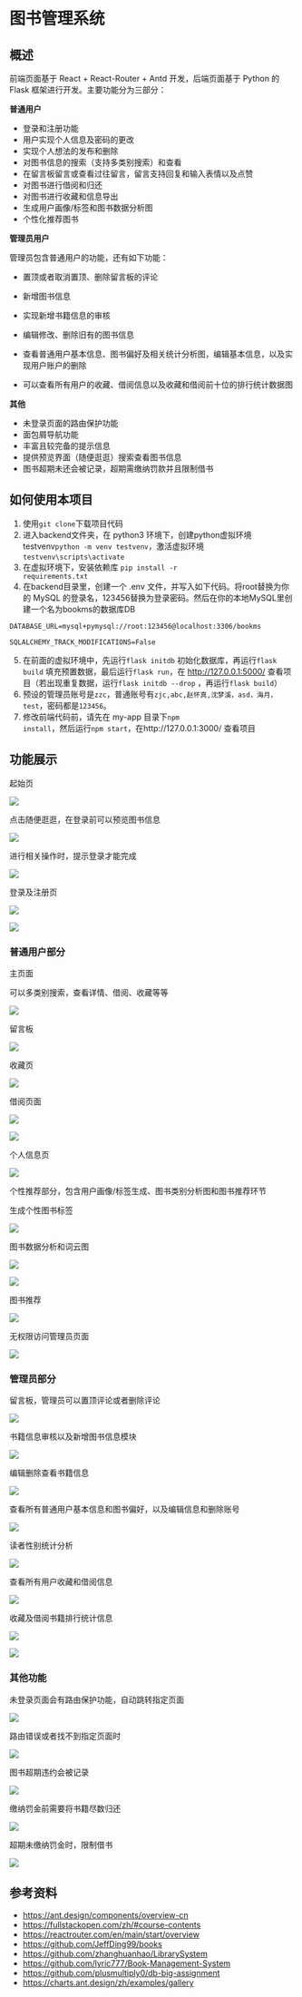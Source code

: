 # 图书管理系统

## 概述

前端页面基于 React + React-Router + Antd 开发，后端页面基于 Python 的 Flask 框架进行开发。主要功能分为三部分：

**普通用户**

- 登录和注册功能
- 用户实现个人信息及密码的更改
- 实现个人想法的发布和删除
- 对图书信息的搜索（支持多类别搜索）和查看
- 在留言板留言或查看过往留言，留言支持回复和输入表情以及点赞
- 对图书进行借阅和归还
- 对图书进行收藏和信息导出
- 生成用户画像/标签和图书数据分析图
- 个性化推荐图书

**管理员用户**

管理员包含普通用户的功能，还有如下功能：

- 置顶或者取消置顶、删除留言板的评论

- 新增图书信息

- 实现新增书籍信息的审核
- 编辑修改、删除旧有的图书信息
- 查看普通用户基本信息、图书偏好及相关统计分析图，编辑基本信息，以及实现用户账户的删除
- 可以查看所有用户的收藏、借阅信息以及收藏和借阅前十位的排行统计数据图

**其他**

- 未登录页面的路由保护功能
- 面包屑导航功能
- 丰富且较完备的提示信息
- 提供预览界面（随便逛逛）搜索查看图书信息
- 图书超期未还会被记录，超期需缴纳罚款并且限制借书



## 如何使用本项目

1. 使用<code>git clone</code>下载项目代码
2. 进入backend文件夹，在 python3 环境下，创建python虚拟环境 testvenv<code>python -m venv testvenv</code>，激活虚拟环境 <code>testvenv\scripts\activate</code>
3. 在虚拟环境下，安装依赖库 <code>pip install -r requirements.txt</code>
4. 在backend目录里，创建一个 .env 文件，并写入如下代码。将root替换为你的 MySQL 的登录名，123456替换为登录密码。然后在你的本地MySQL里创建一个名为bookms的数据库DB

```
DATABASE_URL=mysql+pymysql://root:123456@localhost:3306/bookms

SQLALCHEMY_TRACK_MODIFICATIONS=False
```

5. 在前面的虚拟环境中，先运行<code>flask initdb</code> 初始化数据库，再运行<code>flask build</code> 填充预置数据，最后运行<code>flask run</code>，在 http://127.0.0.1:5000/ 查看项目（若出现重复数据，运行<code>flask initdb --drop</code> ，再运行<code>flask build</code>）
6. 预设的管理员账号是<code>zzc</code>，普通账号有<code>zjc,abc,赵怀真,沈梦溪，asd，海月，test</code>，密码都是<code>123456</code>。
7. 修改前端代码前，请先在 my-app 目录下<code>npm install</code>，然后运行<code>npm start</code>，在http://127.0.0.1:3000/ 查看项目



## 功能展示

起始页

![](screenshot/1.png)

点击随便逛逛，在登录前可以预览图书信息

![](screenshot/2.png)

进行相关操作时，提示登录才能完成

![](screenshot/3.png)

登录及注册页

![](screenshot/login.png)

![](screenshot/register.png)

### 普通用户部分

主页面

可以多类别搜索，查看详情、借阅、收藏等等

![](screenshot/index.png)

留言板

![](screenshot/mb.png)

收藏页

![](screenshot/collect.png)

借阅页面

![](screenshot/borrow.png)

![](screenshot/borrowhistory.png)

个人信息页

![](screenshot/self.png)

个性推荐部分，包含用户画像/标签生成、图书类别分析图和图书推荐环节

生成个性图书标签

![](screenshot/self3.png)

图书数据分析和词云图

![](screenshot/self4.png)

![](screenshot/self5.png)

图书推荐

![](screenshot/self6.png)

无权限访问管理员页面

![](screenshot/self2.png)

### 管理员部分

留言板，管理员可以置顶评论或者删除评论

![](screenshot/mb2.png)

书籍信息审核以及新增图书信息模块

![](screenshot/admin1.png)

编辑删除查看书籍信息

![](screenshot/admin2.png)

查看所有普通用户基本信息和图书偏好，以及编辑信息和删除账号

![](screenshot/admin3.png)

读者性别统计分析

![](screenshot/admin32.png)

查看所有用户收藏和借阅信息

![](screenshot/admin4.png)

收藏及借阅书籍排行统计信息

![](screenshot/admin42.png)

![](screenshot/admin43.png)

### 其他功能

未登录页面会有路由保护功能，自动跳转指定页面

![](screenshot/other.png)

路由错误或者找不到指定页面时

![](screenshot/other2.png)

图书超期违约会被记录

![](screenshot/default1.png)

缴纳罚金前需要将书籍尽数归还

![](screenshot/default2.png)

超期未缴纳罚金时，限制借书

![](screenshot/default3.png)

## 参考资料

- https://ant.design/components/overview-cn
- https://fullstackopen.com/zh/#course-contents
- https://reactrouter.com/en/main/start/overview
- https://github.com/JeffDing99/books
- https://github.com/zhanghuanhao/LibrarySystem
- https://github.com/lyric777/Book-Management-System
- https://github.com/plusmultiply0/db-big-assignment
- https://charts.ant.design/zh/examples/gallery

